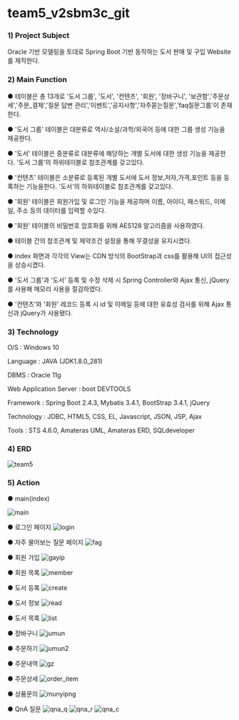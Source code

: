 # team5_v2sbm3c_git
### 1) Project Subject

Oracle 기반 모델링을 토대로 Spring Boot 기반 동작하는 도서 판매 및 구입 Website를 제작한다.
### 2) Main Function

● 테이블은 총 13개로 '도서 그룹', '도서', '컨텐츠', '회원', '장바구니', '보관함','주문상세','주문_결제','질문 답변 관리','이벤트','공지사항','자주묻는질문','faq질문그룹'이 존재한다.

● '도서 그룹' 테이블은 대분류로 역사/소설/과학/외국어 등에 대한 그룹 생성 기능을 제공한다.

● '도서' 테이블은 중분류로 대분류에 해당하는 개별 도서에 대한 생성 기능을 제공한다. '도서 그룹'의 하위테이블로 참조관계를 갖고있다.

● '컨텐츠' 테이블은 소분류로 등록된 개별 도서에 도서 정보,저자,가격,포인트 등을 등록하는 기능을한다. '도서'의 하위테이블로 참조관계를 갖고있다.

● '회원' 테이블은 회원가입 및 로그인 기능을 제공하며 이름, 아이디, 패스워드, 이메일, 주소 등의 데이터를 입력할 수있다.

● '회원' 테이블의 비밀번호 암호화를 위해 AES128 알고리즘을 사용하였다.

● 테이블 간의 참조관계 및 제약조건 설정을 통해 무결성을 유지시켰다.

● index 화면과 각각의 View는 CDN 방식의 BootStrap과 css를 활용해 UI의 접근성을 상승시켰다.

● '도서 그룹'과 '도서' 등록 및 수정 삭제 시 Spring Controller와 Ajax 통신, jQuery를 사용해 메모리 사용을 절감하였다.

● '컨텐츠'와 '회원' 레코드 등록 시 id 및 이메일 등에 대한 유효성 검사를 위해 Ajax 통신과 jQuery가 사용됐다.




### 3) Technology

O/S : Windows 10

Language : JAVA (JDK1.8.0_281)

DBMS : Oracle 11g

Web Application Server : boot DEVTOOLS

Framework : Spring Boot 2.4.3, Mybatis 3.4.1, BootStrap 3.4.1, jQuery

Technology : JDBC, HTML5, CSS, EL, Javascript, JSON, JSP, Ajax

Tools : STS 4.6.0, Amateras UML, Amateras ERD, SQLdeveloper

### 4) ERD
![team5](https://user-images.githubusercontent.com/42789806/127168572-a341fd32-bfcf-4391-81fe-a35be5becb84.png)
### 5) Action

● main(index)



![main](https://user-images.githubusercontent.com/42789806/127178849-4da53df5-7556-424d-821d-139752204156.png)

● 로그인 페이지
![login](https://user-images.githubusercontent.com/42789806/127169971-bce76549-4e54-4525-bbb9-6e7f859d9517.png)

● 자주 물어보는 질문 페이지
![fag](https://user-images.githubusercontent.com/42789806/127170935-8f016ee2-ad36-482c-b642-bdffa90819a8.png)

● 회원 가입
![gayip](https://user-images.githubusercontent.com/42789806/127171497-c640262c-a850-41e3-9bf7-e64c22874d1b.png)

● 회원 목록
![member](https://user-images.githubusercontent.com/42789806/127171244-6c1c279b-bc2a-4e3b-a30d-8d1b276915cf.png)

● 도서 등록
![create](https://user-images.githubusercontent.com/42789806/127276411-30840af2-3081-4bf4-8cd9-f780275931e2.png)

● 도서 정보
![read](https://user-images.githubusercontent.com/42789806/127276470-df9febc9-4175-4952-9b76-3ba49d0b9595.png)

● 도서 목록
![list](https://user-images.githubusercontent.com/42789806/127276523-9bab088f-ec57-4212-adb4-0a73fc9cf7bf.png)

● 장바구니
![jumun](https://user-images.githubusercontent.com/42789806/127180188-493f5012-958c-402a-8435-7035e723e6e8.png)

● 주문하기
![jumun2](https://user-images.githubusercontent.com/42789806/127180414-79138784-9351-40e4-92a4-bfc753c10ffa.png)

● 주문내역
![gz](https://user-images.githubusercontent.com/42789806/127180602-7765c056-f73f-4613-9051-d83e3e250b22.png)

● 주문상세
![order_item](https://user-images.githubusercontent.com/62326572/127650419-4ac82d54-9a44-4790-9610-64450a5d9286.PNG)

● 상품문의
![munyipng](https://user-images.githubusercontent.com/42789806/127180794-f92328d3-7681-46c8-aded-af2ea3856dba.png)

● QnA 질문
![qna_q](https://user-images.githubusercontent.com/62326572/127650481-12616dda-4ca2-4ae2-be56-8f2946b222da.PNG)
![qna_r](https://user-images.githubusercontent.com/62326572/127650487-bd653c39-ef8c-4c33-bfb4-c860462f9183.PNG)
![qna_c](https://user-images.githubusercontent.com/62326572/127650501-73de13b0-42a7-478a-8395-978558606d07.PNG)




